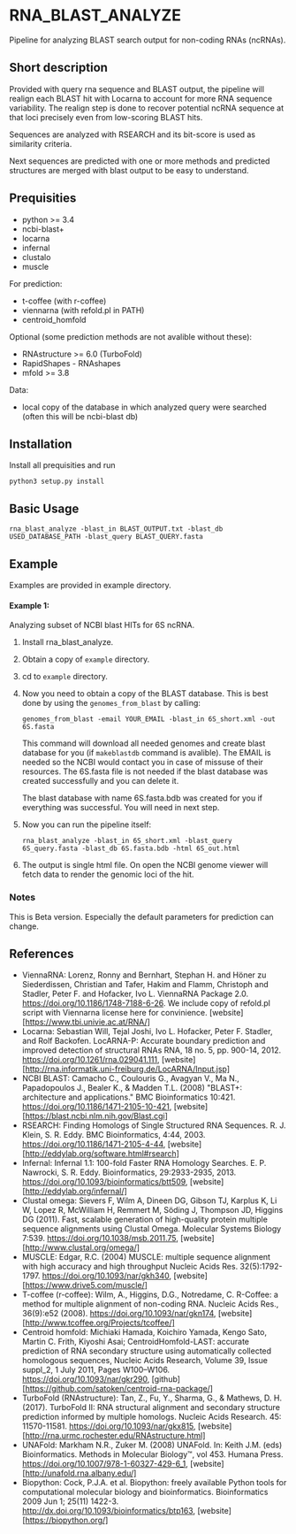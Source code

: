 # RNA_BLAST_ANALYZE
Pipeline for analyzing BLAST search output for non-coding RNAs (ncRNAs).

## Short description
Provided with query rna sequence and BLAST output, the pipeline will
 realign each BLAST hit with Locarna to account for more RNA sequence
 variability. The realign step is done to recover potential ncRNA
 sequence at that loci precisely even from low-scoring BLAST hits.

Sequences are analyzed with RSEARCH and its bit-score is used as
 similarity criteria.

Next sequences are predicted with one or more methods and predicted
 structures are merged with blast output to be easy to understand.

## Prequisities
* python >= 3.4
* ncbi-blast+
* locarna
* infernal
* clustalo
* muscle

For prediction:
* t-coffee (with r-coffee)
* viennarna (with refold.pl in PATH)
* centroid_homfold

Optional (some prediction methods are not avalible without these):
* RNAstructure >= 6.0 (TurboFold)
* RapidShapes - RNAshapes
* mfold >= 3.8

Data:
* local copy of the database in which analyzed query were searched
(often this will be ncbi-blast db)

## Installation
Install all prequisities and run
```
python3 setup.py install
```


## Basic Usage
```
rna_blast_analyze -blast_in BLAST_OUTPUT.txt -blast_db USED_DATABASE_PATH -blast_query BLAST_QUERY.fasta
```

## Example
Examples are provided in example directory.
#### Example 1:

Analyzing subset of NCBI blast HITs for 6S ncRNA.
1) Install rna_blast_analyze.
2) Obtain a copy of `example` directory.
3) cd to `example` directory.
4) Now you need to obtain a copy of the BLAST database.
This is best done by using the `genomes_from_blast` by calling:
    ```
    genomes_from_blast -email YOUR_EMAIL -blast_in 6S_short.xml -out 6S.fasta
    ```
    This command will download all needed genomes and create blast database for you (if `makeblastdb` command is avalible).
    The EMAIL is needed so the NCBI would contact you in case of missuse of their resources.
    The 6S.fasta file is not needed if the blast database was created successfully and you can delete it.
    
    The blast database with name 6S.fasta.bdb was created for you if everything was successful.
    You will need in next step.

5) Now you can run the pipeline itself:
    ```
    rna_blast_analyze -blast_in 6S_short.xml -blast_query 6S_query.fasta -blast_db 6S.fasta.bdb -html 6S_out.html
    ```
6) The output is single html file. On open the NCBI genome viewer will fetch data to render the genomic loci of the hit.

### Notes
This is Beta version. Especially the default parameters for prediction can change.

## References
- ViennaRNA: Lorenz, Ronny and Bernhart, Stephan H. and Höner zu Siederdissen, Christian and Tafer, Hakim and Flamm, Christoph and Stadler, Peter F. and Hofacker, Ivo L.
 ViennaRNA Package 2.0. <https://doi.org/10.1186/1748-7188-6-26>.
 We include copy of refold.pl script with Viennarna license here for convinience. [website][https://www.tbi.univie.ac.at/RNA/]
- Locarna: Sebastian Will, Tejal Joshi, Ivo L. Hofacker, Peter F. Stadler, and Rolf Backofen.
LocARNA-P: Accurate boundary prediction and improved detection of structural RNAs
RNA, 18 no. 5, pp. 900-14, 2012. <https://doi.org/10.1261/rna.029041.111>, [website][http://rna.informatik.uni-freiburg.de/LocARNA/Input.jsp]
- NCBI BLAST: Camacho C., Coulouris G., Avagyan V., Ma N., Papadopoulos J., Bealer K., & Madden T.L. (2008)
 "BLAST+: architecture and applications." BMC Bioinformatics 10:421. <https://doi.org/10.1186/1471-2105-10-421>, [website][https://blast.ncbi.nlm.nih.gov/Blast.cgi]
- RSEARCH: Finding Homologs of Single Structured RNA Sequences.
 R. J. Klein, S. R. Eddy. BMC Bioinformatics, 4:44, 2003. <https://doi.org/10.1186/1471-2105-4-44>, [website][http://eddylab.org/software.html#rsearch]
- Infernal: Infernal 1.1: 100-fold Faster RNA Homology Searches.
 E. P. Nawrocki, S. R. Eddy. Bioinformatics, 29:2933-2935, 2013. <https://doi.org/10.1093/bioinformatics/btt509>, [website][http://eddylab.org/infernal/]
- Clustal omega: Sievers F, Wilm A, Dineen DG, Gibson TJ, Karplus K, Li W, Lopez R, McWilliam H, Remmert M, Söding J, Thompson JD, Higgins DG (2011).
 Fast, scalable generation of high-quality protein multiple sequence alignments using Clustal Omega.
  Molecular Systems Biology 7:539. <https://doi.org/10.1038/msb.2011.75>, [website][http://www.clustal.org/omega/]
- MUSCLE: Edgar, R.C. (2004) MUSCLE: multiple sequence alignment with high accuracy and high throughput
 Nucleic Acids Res. 32(5):1792-1797. <https://doi.org/10.1093/nar/gkh340>, [website][https://www.drive5.com/muscle/]
- T-coffee (r-coffee): Wilm, A., Higgins, D.G., Notredame, C.
 R-Coffee: a method for multiple alignment of non-coding RNA.
  Nucleic Acids Res., 36(9):e52 (2008). <https://doi.org/10.1093/nar/gkn174>, [website][http://www.tcoffee.org/Projects/tcoffee/]
- Centroid homfold: Michiaki Hamada, Koichiro Yamada, Kengo Sato, Martin C. Frith, Kiyoshi Asai;
 CentroidHomfold-LAST: accurate prediction of RNA secondary structure using automatically collected homologous sequences,
 Nucleic Acids Research, Volume 39, Issue suppl_2, 1 July 2011, Pages W100–W106.
  <https://doi.org/10.1093/nar/gkr290>, [github][https://github.com/satoken/centroid-rna-package/]
- TurboFold (RNAstructure): Tan, Z., Fu, Y., Sharma, G., & Mathews, D. H. (2017).
 TurboFold II: RNA structural alignment and secondary structure prediction informed by multiple homologs.
  Nucleic Acids Research. 45: 11570-11581. <https://doi.org/10.1093/nar/gkx815>, [website][http://rna.urmc.rochester.edu/RNAstructure.html]
- UNAFold: Markham N.R., Zuker M. (2008) UNAFold. In: Keith J.M. (eds) Bioinformatics.
 Methods in Molecular Biology™, vol 453. Humana Press. <https://doi.org/10.1007/978-1-60327-429-6_1>, [website][http://unafold.rna.albany.edu/]
- Biopython: Cock, P.J.A. et al. Biopython: freely available Python tools for computational molecular biology and bioinformatics.
 Bioinformatics 2009 Jun 1; 25(11) 1422-3. <http://dx.doi.org/10.1093/bioinformatics/btp163>, [website][https://biopython.org/]